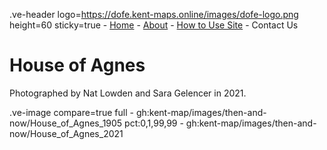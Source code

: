 .ve-header logo=https://dofe.kent-maps.online/images/dofe-logo.png height=60 sticky=true
	- [Home](/)
	- [About](/about)
	- [How to Use Site](/howto)
	- Contact Us

# House of Agnes

Photographed by Nat Lowden and Sara Gelencer in 2021. 

.ve-image compare=true full
    - gh:kent-map/images/then-and-now/House_of_Agnes_1905 pct:0,1,99,99
    - gh:kent-map/images/then-and-now/House_of_Agnes_2021
